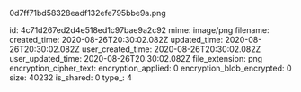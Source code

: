 0d7ff71bd58328eadf132efe795bbe9a.png

id: 4c71d267ed2d4e518ed1c97bae9a2c92
mime: image/png
filename: 
created_time: 2020-08-26T20:30:02.082Z
updated_time: 2020-08-26T20:30:02.082Z
user_created_time: 2020-08-26T20:30:02.082Z
user_updated_time: 2020-08-26T20:30:02.082Z
file_extension: png
encryption_cipher_text: 
encryption_applied: 0
encryption_blob_encrypted: 0
size: 40232
is_shared: 0
type_: 4